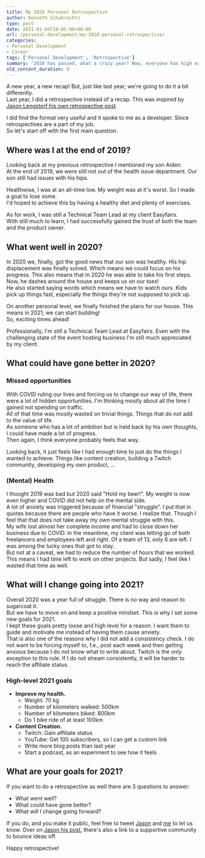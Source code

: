 ```yaml
---
title: My 2020 Personal Retrospective
author: Kenneth Schabrechts
type: post
date: 2021-01-04T20:05:00+00:00
url: /personal-development/my-2020-personal-retrospective/
categories:
- Personal Development
- Career
tags: ['Personal Development', 'Retrospective']
summary: "2020 has passed, what a crazy year! Now, everyone has high expectations of 2021. Let's do a small retrospective. Look at what has passed, what we can learn from it and what the future might bring!"
old_content_duration: 0
---
```


A new year, a new recap! But, just like last year, we're going to do it a bit differently.  
Last year, I did a retrospective instead of a recap. This was inspired by [Jason Lengstorf his own retrospective post](https://lengstorf.com/2019-personal-retrospective/ "Jason Lengstorf Retrospective").  

I did find the format very useful and it spoke to me as a developer. Since retrospectives are a part of my job.  
So let's start off with the first main question.  

## Where was I at the end of 2019?

Looking back at my previous retrospective I mentioned my son Aiden.  
At the end of 2019, we were still not out of the health issue department. Our son still had issues with his hips.

Healthwise, I was at an all-time low. My weight was at it's worst. So I made a goal to lose some.  
I'd hoped to achieve this by having a healthy diet and plenty of exercises.

As for work, I was still a Technical Team Lead at my client Easyfairs.  
With still much to learn, I had successfully gained the trust of both the team and the product owner.

## What went well in 2020?

In 2020 we, finally, got the good news that our son was healthy. His hip displacement was finally solved. Which means we could focus on his progress. This also means that in 2020 he was able to take his first steps. Now, he dashes around the house and keeps us on our toes!  
He also started saying words which means we have to watch ours. Kids pick up things fast, especially the things they're not supposed to pick up.  

On another personal level, we finally finished the plans for our house. This means in 2021, we can start building!  
So, exciting times ahead!  

Professionally, I'm still a Technical Team Lead at Easyfairs. Even with the challenging state of the event hosting business I'm still much appreciated by my client.  

## What could have gone better in 2020?

### Missed opportunities
With COVID ruling our lives and forcing us to change our way of life, there were a lot of hidden opportunities. I'm thinking mostly about all the time I gained not spending on traffic.  
All of that time was mostly wasted on trivial things. Things that do not add to the value of life.  
As someone who has a lot of ambition but is held back by his own thoughts, I could have made a lot of progress.  
Then again, I think everyone probably feels that way.  

Looking back, it just feels like I had enough time to just do the things I wanted to achieve. Things like content creation, building a Twitch community, developing my own product, ... 

### (Mental) Health
I thought 2019 was bad but 2020 said "Hold my beer!". My weight is now even higher and COVID did not help on the mental side.  
A lot of anxiety was triggered because of financial "struggle". I put that in quotes because there are people who have it worse. I realize that. Though I feel that that does not take away my own mental struggle with this.  
My wife lost almost her complete income and had to close down her business due to COVID. In the meantime, my client was letting go of both freelancers and employees left and right. Of a team of 13, only 6 are left. I was among the lucky ones that got to stay.  
But not at a caveat, we had to reduce the number of hours that we worked. This means I had time left to work on other projects. But sadly, I feel like I wasted that time as well.



## What will I change going into 2021?

Overall 2020 was a year full of struggle. There is no way and reason to sugarcoat it.  
But we have to move on and keep a positive mindset. This is why I set some new goals for 2021.  
I kept these goals pretty loose and high level for a reason. I want them to guide and motivate me instead of having them cause anxiety.  
That is also one of the reasons why I did not add a consistency check. I do not want to be forcing myself to, f.e., post each week and then getting anxious because I do not know what to write about.
Twitch is the only exception to this rule. If I do not stream consistently, it will be harder to reach the affiliate status.

### High-level 2021 goals

* **Improve my health.** 
    * Weight: 70 kg
    * Number of kilometers walked: 500km
    * Number of kilometers biked: 800km
    * Do 1 bike ride of at least 100km 
* **Content Creation.**
    * Twitch: Gain affiliate status
    * YouTube: Get 100 subscribers, so I can get a custom link
    * Write more blog posts than last year
    * Start a podcast, as an experiment to see how it feels

## What are your goals for 2021?

If you want to do a retrospective as well there are 3 questions to answer:

* What went well?
* What could have gone better?
* What will I change going forward?

If you do, and you make it public, feel free to tweet [Jason](https://twitter.com/jlengstorf "Jason Lengstorf Twitter") and [me](https://twitter.com/schabrechtsk "SchabrechtsK Twitter") to let us know. Over on [Jason his post](https://lengstorf.com/2019-personal-retrospective/ "Jason Lengstorf Retrospective"), there's also a link to a supportive community to bounce ideas off.

Happy retrospective!